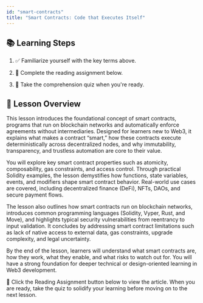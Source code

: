 ```yaml
---
id: "smart-contracts"
title: "Smart Contracts: Code that Executes Itself"
---
```


## 📚 Learning Steps

1. ✅ Familiarize yourself with the key terms above.

2. 📖 Complete the reading assignment below.

3. 📝 Take the comprehension quiz when you're ready.

## 🧭 Lesson Overview

This lesson introduces the foundational concept of smart contracts, programs that run on blockchain networks and automatically enforce agreements without intermediaries. Designed for learners new to Web3, it explains what makes a contract “smart,” how these contracts execute deterministically across decentralized nodes, and why immutability, transparency, and trustless automation are core to their value.

You will explore key smart contract properties such as atomicity, composability, gas constraints, and access control. Through practical Solidity examples, the lesson demystifies how functions, state variables, events, and modifiers shape smart contract behavior. Real-world use cases are covered, including decentralized finance (DeFi), NFTs, DAOs, and secure payment flows.

The lesson also outlines how smart contracts run on blockchain networks, introduces common programming languages (Solidity, Vyper, Rust, and Move), and highlights typical security vulnerabilities from reentrancy to input validation. It concludes by addressing smart contract limitations such as lack of native access to external data, gas constraints, upgrade complexity, and legal uncertainty.

By the end of the lesson, learners will understand what smart contracts are, how they work, what they enable, and what risks to watch out for. You will have a strong foundation for deeper technical or design-oriented learning in Web3 development.

📘 Click the Reading Assignment button below to view the article. When you are ready, take the quiz to solidify your learning before moving on to the next lesson.